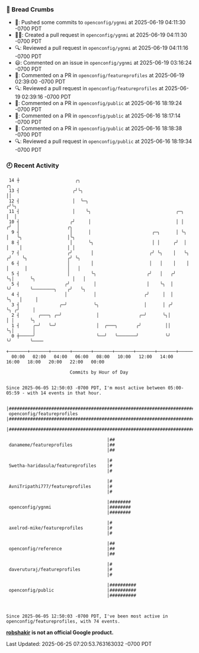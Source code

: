 ### 🍞 Bread Crumbs

 * 🚢: Pushed some commits to `openconfig/ygnmi` at 2025-06-19 04:11:30 -0700 PDT
 * ✍🏼: Created a pull request in `openconfig/ygnmi` at 2025-06-19 04:11:30 -0700 PDT
 * 🔍: Reviewed a pull request in  `openconfig/ygnmi` at 2025-06-19 04:11:16 -0700 PDT
 * 😃: Commented on an issue in `openconfig/ygnmi` at 2025-06-19 03:16:24 -0700 PDT
 * 💬: Commented on a PR in  `openconfig/featureprofiles` at 2025-06-19 02:39:00 -0700 PDT
 * 🔍: Reviewed a pull request in  `openconfig/featureprofiles` at 2025-06-19 02:39:16 -0700 PDT
 * 💬: Commented on a PR in  `openconfig/public` at 2025-06-16 18:19:24 -0700 PDT
 * 💬: Commented on a PR in  `openconfig/public` at 2025-06-16 18:17:14 -0700 PDT
 * 💬: Commented on a PR in  `openconfig/public` at 2025-06-16 18:18:38 -0700 PDT
 * 🔍: Reviewed a pull request in  `openconfig/public` at 2025-06-16 18:19:34 -0700 PDT

### 🕘 Recent Activity
```
 14 ┼                     ╭╮                                             ╭╮
 13 ┤                    ╭╯╰╮                                            ││
 12 ┤                    │  ╰─╮                                         ╭╯╰╮
 11 ┤                    │    ╰╮                                ╭─╮     │  │
 10 ┤                   ╭╯     │                                │ │    ╭╯  │                  ╭╮
  9 ┤                   │      │                       ╭─╮      │ ╰╮   │   ╰╮                 │╰╮
  8 ┤                   │      ╰╮                      │ │     ╭╯  │   │    │                 │ │
  7 ┤                  ╭╯       │                     ╭╯ ╰╮    │   ╰╮ ╭╯    ╰╮               ╭╯ ╰╮
  6 ┤                  │        │                     │   │    │    │ │      │               │   │
  5 ┤                  │        ╰╮                   ╭╯   │   ╭╯    ╰╮│      ╰╮              │   │
  5 ┤                 ╭╯         │                   │    ╰╮  │      ╰╯       ╰────────╮    ╭╯   ╰╮
  4 ┤                 │          │                  ╭╯     │  │                        ╰╮   │     │
  3 ┤               ╭─╯          ╰╮                 │      │ ╭╯                         ╰╮ ╭╯     │
  2 ┤       ╭───╮ ╭─╯             │               ╭─╯      ╰╮│                           │ │      ╰╮
  1 ┤     ╭─╯   ╰─╯               │  ╭───╮       ╭╯         ││                           ╰╮│       │
  0 ┼─────╯                       ╰──╯   ╰───────╯          ╰╯                            ╰╯       ╰────
    +───────+───────+───────+───────+───────+───────+───────+───────+───────+───────+───────+───────+────
  00:00   02:00   04:00   06:00   08:00   10:00   12:00   14:00   16:00   18:00   20:00   22:00   00:00   

						Commits by Hour of Day


Since 2025-06-05 12:50:03 -0700 PDT, I'm most active between 05:00-05:59 - with 14 events in that hour.

```



```
                                      |##########################################################################
 openconfig/featureprofiles           |##########################################################################
                                      |##########################################################################

                                      |##
 danameme/featureprofiles             |##
                                      |##

                                      |#
 Swetha-haridasula/featureprofiles    |#
                                      |#

                                      |#
 AvniTripathi777/featureprofiles      |#
                                      |#

                                      |########
 openconfig/ygnmi                     |########
                                      |########

                                      |#
 axelrod-mike/featureprofiles         |#
                                      |#

                                      |##
 openconfig/reference                 |##
                                      |##

                                      |#
 daveruturaj/featureprofiles          |#
                                      |#

                                      |##########
 openconfig/public                    |##########
                                      |##########



Since 2025-06-05 12:50:03 -0700 PDT, I've been most active in openconfig/featureprofiles, with 74 events.

```
**[robshakir](mailto:robjs@google.com) is not an official Google product.**  


Last Updated: 2025-06-25 07:20:53.763163032 -0700 PDT
